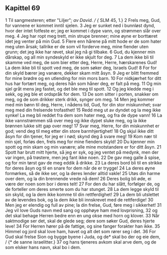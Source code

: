 ## Kapittel 69

1 Til sangmesteren; etter "Liljer"*; av David. / {* SLM 45, 1.}
2 Frels meg, Gud, for vannene er kommet inntil sjelen.
3 Jeg er sunket ned i bunnløst dynd, hvor der intet fotfeste er; jeg er kommet i dype vann, og strømmen slår over meg.
4 Jeg har ropt meg trett, min strupe brenner; mine øyne er borttæret idet jeg venter på min Gud.
5 Flere enn hårene på mitt hode er de som hater meg uten årsak; tallrike er de som vil forderve meg, mine fiender uten grunn; det jeg ikke har røvet, skal jeg nå gi tilbake.
6 Gud, du kjenner min dårskap, og all min syndeskyld er ikke skjult for deg.
7 La dem ikke bli til skamme ved meg, de som bier etter deg, Herre, Herre, hærskarenes Gud! La dem ikke bli til spott ved meg, de som søker deg, Israels Gud!
8 For for din skyld bærer jeg vanære, dekker skam mitt åsyn.
9 Jeg er blitt fremmed for mine brødre og en utlending for min mors barn.
10 For nidkjærhet for ditt hus har fortært meg, og deres hån som håner deg, er falt på meg.
11 Og min sjel gråt mens jeg fastet, og det ble meg til spott.
12 Og jeg kledde meg i sekk, og jeg ble et ordspråk for dem.
13 De som sitter i porten, snakker om meg, og de som drikker sterk drikk, synger om meg.
14 Men jeg kommer med min bønn til deg, Herre, i nådens tid, Gud, for din stor miskunnhet; svar meg med din frelsende trofasthet!
15 Redd meg ut av dyndet og la meg ikke synke! La meg bli reddet fra dem som hater meg, og fra de dype vann!
16 La ikke vannstrømmen slå over meg og ikke dypet sluke meg, og la ikke brønnen lukke sitt gap over meg!
17 Svar meg, Herre, for din miskunnhet er god; vend deg til meg etter din store barmhjertighet!
18 Og skjul ikke ditt åsyn for din tjener, for jeg er i nød; skynd deg å svare meg!
19 Kom nær til min sjel, forløs den, frels meg for mine fienders skyld!
20 Du kjenner min spott og min skam og min vanære; alle mine motstandere er for ditt åsyn.
21 Spott har brutt mitt hjerte, så jeg er syk, og jeg ventet på medynk, men der var ingen, på trøstere, men jeg fant ikke noen.
22 De gav meg galle å spise, og for min tørst gav de meg eddik å drikke.
23 La deres bord bli til en strikke for deres åsyn og til en snare for dem når de er trygge!
24 La deres øyne formørkes, så de ikke ser, og la deres lender alltid vakle!
25 Utøs din harme over dem, og la din brennende vrede nå dem!
26 Deres bolig bli øde, ei være der noen som bor i deres telt!
27 For den du har slått, forfølger de, og de forteller om deres smerte som du har stunget.
28 La dem legge skyld til sin skyld, og la dem ikke komme til din rettferdighet!
29 La dem bli utslettet av de levendes bok, og la dem ikke bli innskrevet med de rettferdige!
30 Men jeg er elendig og full av pine; la din frelse, Gud, føre meg i sikkerhet!
31 Jeg vil love Guds navn med sang og opphøye ham med lovprisning,
32 og det skal behage Herren bedre enn en ung okse med horn og klover.
33 Når saktmodige ser det, skal de glede seg; dere som søker Gud, deres hjerte leve!
34 For Herren hører på de fattige, og sine fanger forakter han ikke.
35 Himmel og jord skal love ham, havet og alt det som rører seg i det.
36 For Gud skal frelse Sion og bygge byene i Juda, og de* skal bo der og eie dem, / {* de sanne israelitter.}
37 og hans tjeneres avkom skal arve dem, og de som elsker hans navn, skal bo i dem.
